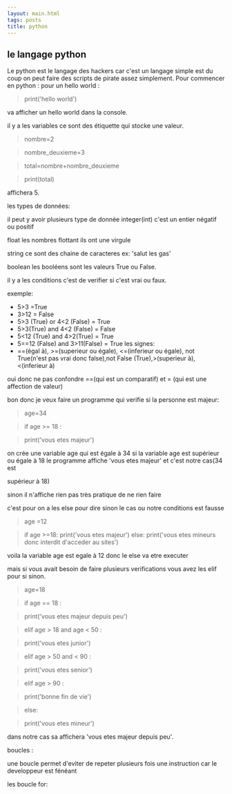 ```yaml
---
layout: main.html
tags: posts
title: python
---
```

## le langage python
Le python est le langage des hackers car c'est un langage simple est du coup on peut faire des scripts de pirate assez simplement.
Pour commencer en python :
pour un hello world :

  > print('hello world')
  
va afficher un hello world dans la console.

il y a les variables ce sont des étiquette qui stocke une valeur.

 > nombre=2
 
 > nombre_deuxieme=3
 
 > total=nombre+nombre_deuxieme
 
 > print(total)
  
affichera 5.

les types de données:

il peut y avoir plusieurs type de donnée integer(int) c'est un entier négatif ou positif 

float les nombres flottant ils ont une virgule

string ce sont des chaine de caracteres ex: 'salut les gas'

boolean les booléens sont les valeurs True ou False.

il y a les conditions c'est de verifier si c'est vrai ou faux.

exemple:
- 5>3 =True
- 3>12 = False
- 5>3 (True) or 4<2 (False) = True
- 5>3(True) and 4<2 (False) = False
- 5<12 (True) and 4>2(True) = True
- 5==12 (False) and 3>11(False) = True
les signes:
 - ==(égal à), >=(superieur ou égale), <=(inferieur ou égale), not True(n'est pas vrai donc false),not False (True),>(superieur à),<(inferieur à)

oui donc ne pas confondre ==(qui est un comparatif) et = (qui est une affection de valeur)

bon donc je veux faire un programme qui verifie si la personne est majeur:
 > age=34
 
 > if age >= 18 :
 
 >  print('vous etes majeur')
 
 on crée une variable age qui est égale à 34 si la variable age est supérieur ou égale à 18 le programme affiche 'vous etes majeur' et c'est notre cas(34 est 
 
 supérieur à 18)
 
 sinon il n'affiche rien pas très pratique de ne rien faire
 
 c'est pour on a les else pour dire sinon le cas ou notre conditions est fausse
 
 > age =12
 
 > if age >=18:
 >    print('vous etes majeur')
 >else:
 >  print('vous etes mineurs donc interdit d'acceder au sites')
 
 voila la variable age est egale à 12 donc le else va etre executer
 
 mais si vous avait besoin de faire plusieurs verifications vous avez les elif pour si sinon.
 
 > age=18
 
 >if age == 18 :
 
 >  print('vous etes majeur depuis peu')
 
 >elif age > 18 and age < 50 :
 
 >  print('vous etes junior')
 
 >elif age > 50 and < 90 :
 
 >  print('vous etes senior')
 
 >elif age > 90 :
 
 >  print('bonne fin de vie')
 
 >else:
 
 >  print('vous etes mineur')
 
 dans notre cas sa affichera 'vous etes majeur depuis peu'.
 
 
boucles :
 
 une boucle permet d'eviter de repeter plusieurs fois une instruction car le developpeur est fénéant 
 
 les boucle for:
     
     
  
